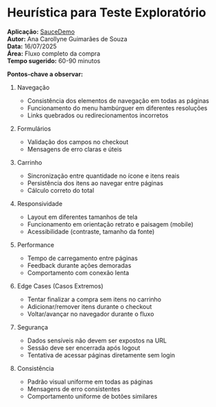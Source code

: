 # Heurística para Teste Exploratório

**Aplicação:** [SauceDemo](https://www.saucedemo.com/)   
**Autor:** Ana Carollyne Guimarães de Souza   
**Data:** 16/07/2025  
**Área:** Fluxo completo da compra  
**Tempo sugerido:**  60-90 minutos

**Pontos-chave a observar:**
1. Navegação
   - Consistência dos elementos de navegação em todas as páginas
   - Funcionamento do menu hambúrguer em diferentes resoluções
   - Links quebrados ou redirecionamentos incorretos

2. Formulários
   - Validação dos campos no checkout
   - Mensagens de erro claras e úteis

3. Carrinho
   - Sincronização entre quantidade no ícone e itens reais
   - Persistência dos itens ao navegar entre páginas
   - Cálculo correto do total

4. Responsividade
   - Layout em diferentes tamanhos de tela
   - Funcionamento em orientação retrato e paisagem (mobile)
   - Acessibilidade (contraste, tamanho da fonte)

5. Performance
   - Tempo de carregamento entre páginas
   - Feedback durante ações demoradas
   - Comportamento com conexão lenta

6. Edge Cases (Casos Extremos)
   - Tentar finalizar a compra sem itens no carrinho
   - Adicionar/remover itens durante o checkout
   - Voltar/avançar no navegador durante o fluxo
  
7. Segurança
   - Dados sensíveis não devem ser expostos na URL
   - Sessão deve ser encerrada após logout
   - Tentativa de acessar páginas diretamente sem login

8. Consistência
   - Padrão visual uniforme em todas as páginas
   - Mensagens de erro consistentes
   - Comportamento uniforme de botões similares

